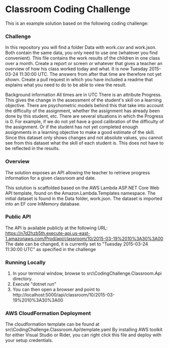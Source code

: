 # Classroom Coding Challenge

This is an example solution based on the following coding challenge:

### Challenge ###

In this repository you will find a folder Data with work.csv and work.json. Both contain the same data, you only need to use one (whatever you find convenient). This file contains the work results of the children in one class over a month.
Create a report or screen or whatever that gives a teacher an overview of how his class worked today and what. It is now Tuesday 2015-03-24 11:30:00 UTC. The answers from after that time are therefore not yet shown.
Create a pull request in which you have included a readme that explains what you need to do to be able to view the result.

Background information
All times are in UTC
There is an attribute Progress. This gives the change in the assessment of the student's skill on a learning objective. There are psychometric models behind this that take into account the difficulty of the assignment, whether the assignment has already been done by this student, etc. There are several situations in which the Progress is 0. For example, if we do not yet have a good calibration of the difficulty of the assignment. Or if the student has not yet completed enough assignments in a learning objective to make a good estimate of the skill.
Since this dataset only shows changes and not absolute values, you cannot see from this dataset what the skill of each student is. This does not have to be reflected in the results.

### Overview ###

The solution exposes an API allowing the teacher to retrieve progress information for a given classroom and date.

This solution is scaffolded based on the AWS Lambda ASP.NET Core Web API template, found on the Amazon.Lambda.Templates namespace.
The initial dataset is found in the Data folder, work.json.
The dataset is imported into an EF core InMemory database.

### Public API ###

The API is available publicly at the following URL:
https://n7d2hzb5th.execute-api.us-east-1.amazonaws.com/Prod/api/classroom/10/2015-03-19%2010%3A30%3A00
The date can be changed, it is currently set to "Tuesday 2015-03-24 11:30:00 UTC" as specified in the challenge

### Running Locally ###

1. In your terminal window, browse to src\CodingChallenge.Classroom.Api directory.
2. Execute "dotnet run"
3. You can then open a browser and point to http://localhost:5000/api/classroom/10/2015-03-19%2010%3A30%3A00

### AWS CloudFormation Deployment ###
The cloudformation template can be found at src\CodingChallenge.Classroom.Api\template.yaml
By installing AWS toolkit for either Visual Studio or Rider, you can right click this file and deploy with your setup credentials.